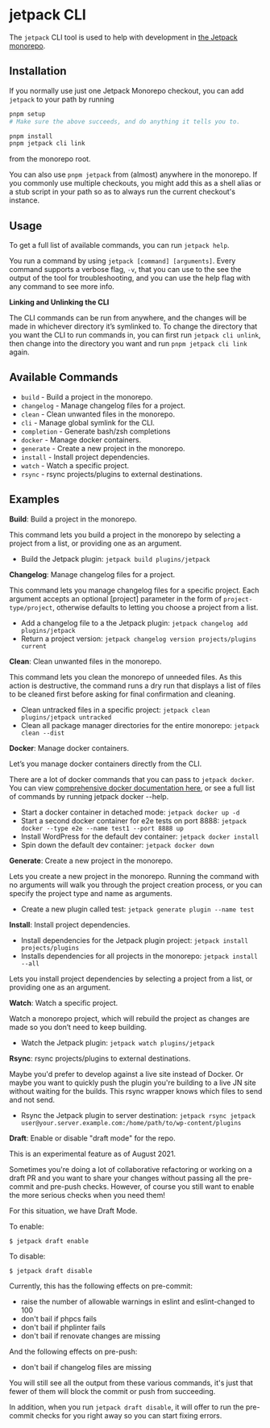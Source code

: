 # jetpack CLI

The `jetpack` CLI tool is used to help with development in [the Jetpack monorepo].

## Installation

If you normally use just one Jetpack Monorepo checkout, you can add `jetpack` to your path by running
```sh
pnpm setup
# Make sure the above succeeds, and do anything it tells you to.

pnpm install
pnpm jetpack cli link
```
from the monorepo root.

You can also use `pnpm jetpack` from (almost) anywhere in the monorepo. If you commonly use multiple checkouts, you might add this as a shell alias or a stub script in your path so as to always run the current checkout's instance.

## Usage

To get a full list of available commands, you can run `jetpack help`.

You run a command by using `jetpack [command] [arguments]`. Every command supports a verbose flag, `-v`, that you can use to the see the output of the tool for troubleshooting, and you can use the help flag with any command to see more info.

**Linking and Unlinking the CLI**

The CLI commands can be run from anywhere, and the changes will be made in whichever directory it’s symlinked to. To change the directory that you want the CLI to run commands in, you can first run `jetpack cli unlink`, then change into the directory you want and run `pnpm jetpack cli link` again.

## Available Commands

* `build` - Build a project in the monorepo.
* `changelog` -  Manage changelog files for a project.
* `clean` - Clean unwanted files in the monorepo.
* `cli` - Manage global symlink for the CLI.
* `completion` - Generate bash/zsh completions
* `docker` - Manage docker containers.
* `generate` - Create a new project in the monorepo.
* `install` - Install project dependencies.
* `watch` - Watch a specific project.
* `rsync` - rsync projects/plugins to external destinations.

## Examples

**Build**: Build a project in the monorepo.

This command lets you build a project in the monorepo by selecting a project from a list, or providing one as an argument.

- Build the Jetpack plugin: `jetpack build plugins/jetpack`

**Changelog**: Manage changelog files for a project.

This command lets you manage changelog files for a specific project. Each argument accepts an optional [project] parameter in the form of `project-type/project`, otherwise defaults to letting you choose a project from a list.

- Add a changelog file to a the Jetpack plugin: `jetpack changelog add plugins/jetpack`
- Return a project version: `jetpack changelog version projects/plugins current`

**Clean**: Clean unwanted files in the monorepo.

This command lets you clean the monorepo of unneeded files. As this action is destructive, the command runs a dry run that displays a list of files to be cleaned first before asking for final confirmation and cleaning.

- Clean untracked files in a specific project: `jetpack clean plugins/jetpack untracked`
- Clean all package manager directories for the entire monorepo: `jetpack clean --dist`

**Docker**: Manage docker containers.

Let’s you manage docker containers directly from the CLI.

There are a lot of docker commands that you can pass to `jetpack docker`. You can view [comprehensive docker documentation here](https://github.com/Automattic/jetpack/blob/trunk/tools/docker/README.md), or see a full list of commands by running jetpack docker --help.

- Start a docker container in detached mode: `jetpack docker up -d`
- Start a second docker container for e2e tests on port 8888: `jetpack docker --type e2e --name test1 --port 8888 up`
- Install WordPress for the default dev container: `jetpack docker install`
- Spin down the default dev container: `jetpack docker down`

**Generate**: Create a new project in the monorepo.

Lets you create a new project in the monorepo. Running the command with no arguments will walk you through the project creation process, or you can specify the project type and name as arguments.

- Create a new plugin called test: `jetpack generate plugin --name test`

**Install**: Install project dependencies.

- Install dependencies for the Jetpack plugin project: `jetpack install projects/plugins`
- Installs dependencies for all projects in the monorepo: `jetpack install --all`

Lets you install project dependencies by selecting a project from a list, or providing one as an argument.

**Watch**: Watch a specific project.

Watch a monorepo project, which will rebuild the project as changes are made so you don’t need to keep building.

- Watch the Jetpack plugin: `jetpack watch plugins/jetpack`

**Rsync**: rsync projects/plugins to external destinations.

Maybe you'd prefer to develop against a live site instead of Docker. Or maybe you want to quickly push the plugin you're building to a live JN site without waiting for the builds. This rsync wrapper knows which files to send and not send. 

- Rsync the Jetpack plugin to server destination: `jetpack rsync jetpack user@your.server.example.com:/home/path/to/wp-content/plugins`

[the Jetpack monorepo]: https://github.com/Automattic/jetpack

**Draft**: Enable or disable "draft mode" for the repo.

This is an experimental feature as of August 2021.

Sometimes you're doing a lot of collaborative refactoring or working on a draft PR and you want to share your changes without passing all the pre-commit and pre-push checks. However, of course you still want to enable the more serious checks when you need them!

For this situation, we have Draft Mode.

To enable:

```
$ jetpack draft enable
```

To disable:

```
$ jetpack draft disable
```

Currently, this has the following effects on pre-commit:

* raise the number of allowable warnings in eslint and eslint-changed to 100
* don't bail if phpcs fails
* don't bail if phplinter fails
* don't bail if renovate changes are missing

And the following effects on pre-push:

* don't bail if changelog files are missing

You will still see all the output from these various commands, it's just that fewer of them will block the commit or push from succeeding.

In addition, when you run `jetpack draft disable`, it will offer to run the pre-commit checks for you right away so you can start fixing errors.
